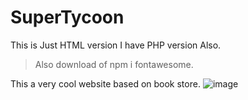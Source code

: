 # SuperTycoon
This is Just HTML version I have PHP version Also.

> Also download of npm i fontawesome.

This a very cool website based on book store.
![image](https://github.com/Muhammad-Usman-911/SuperTycoon/assets/111625687/f1703178-c6ba-44a2-b394-041d7682fe4d)
